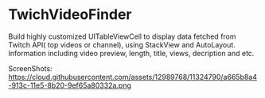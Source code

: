 # TwichVideoFinder

Build highly customized UITableViewCell to display data fetched from Twitch API( top videos or channel), using StackView and AutoLayout. Information including video preview, length, title, views,  decription and etc.  

ScreenShots: https://cloud.githubusercontent.com/assets/12989768/11324790/a665b8a4-913c-11e5-8b20-9ef65a80332a.png
